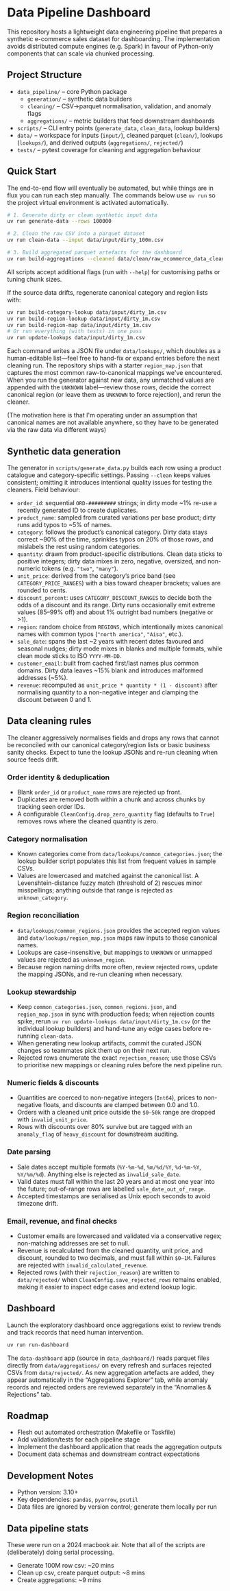 # Data Pipeline Dashboard

This repository hosts a lightweight data engineering pipeline that prepares a
synthetic e-commerce sales dataset for dashboarding. The implementation avoids
distributed compute engines (e.g. Spark) in favour of Python-only components
that can scale via chunked processing.

## Project Structure

- `data_pipeline/` – core Python package
  - `generation/` – synthetic data builders
  - `cleaning/` – CSV->parquet normalisation, validation, and anomaly flags
  - `aggregations/` – metric builders that feed downstream dashboards
- `scripts/` – CLI entry points (`generate_data`, `clean_data`, lookup builders)
- `data/` – workspace for inputs (`input/`), cleaned parquet (`clean/`), lookups (`lookups/`), and derived outputs (`aggregations/`, `rejected/`)
- `tests/` – pytest coverage for cleaning and aggregation behaviour

## Quick Start

The end-to-end flow will eventually be automated, but while things are in flux
you can run each step manually. The commands below use `uv run` so the project
virtual environment is activated automatically.

```bash
# 1. Generate dirty or clean synthetic input data
uv run generate-data --rows 100000

# 2. Clean the raw CSV into a parquet dataset
uv run clean-data --input data/input/dirty_100m.csv

# 3. Build aggregated parquet artefacts for the dashboard
uv run build-aggregations --cleaned data/clean/raw_ecommerce_data_clean.parquet
```

All scripts accept additional flags (run with `--help`) for customising paths
or tuning chunk sizes.

If the source data drifts, regenerate canonical category and region lists with:

```bash
uv run build-category-lookup data/input/dirty_1m.csv
uv run build-region-lookup data/input/dirty_1m.csv
uv run build-region-map data/input/dirty_1m.csv
# Or run everything (with tests) in one pass
uv run update-lookups data/input/dirty_1m.csv
```

Each command writes a JSON file under `data/lookups/`, which doubles as a
human-editable list—feel free to hand-fix or expand entries before the next
cleaning run. The repository ships with a starter `region_map.json` that
captures the most common raw-to-canonical mappings we've encountered. When you
run the generator against new data, any unmatched values are appended with the
`UNKNOWN` label—review those rows, decide the correct canonical region (or leave
them as `UNKNOWN` to force rejection), and rerun the cleaner.

(The motivation here is that I'm operating under an assumption that canonical names
are not available anywhere, so they have to be generated via the raw data via different ways)


## Synthetic data generation

The generator in `scripts/generate_data.py` builds each row using a product catalogue and
category-specific settings. Passing `--clean` keeps values consistent; omitting it introduces
intentional quality issues for testing the cleaners. Field behaviour:

- `order_id`: sequential `ORD-#########` strings; in dirty mode ~1% re-use a recently generated ID to create duplicates.
- `product_name`: sampled from curated variations per base product; dirty runs add typos to ~5% of names.
- `category`: follows the product’s canonical category. Dirty data stays correct ~90% of the time, sprinkles typos on 20% of those rows, and mislabels the rest using random categories.
- `quantity`: drawn from product-specific distributions. Clean data sticks to positive integers; dirty data mixes in zero, negative, oversized, and non-numeric tokens (e.g. `"two"`, `"many"`).
- `unit_price`: derived from the category’s price band (see `CATEGORY_PRICE_RANGES`) with a bias toward cheaper brackets; values are rounded to cents.
- `discount_percent`: uses `CATEGORY_DISCOUNT_RANGES` to decide both the odds of a discount and its range. Dirty runs occasionally emit extreme values (85–99% off) and about 1% outright bad numbers (negative or >1).
- `region`: random choice from `REGIONS`, which intentionally mixes canonical names with common typos (`"north america"`, `"Aisa"`, etc.).
- `sale_date`: spans the last ~2 years with recent dates favoured and seasonal nudges; dirty mode mixes in blanks and multiple formats, while clean mode sticks to ISO `YYYY-MM-DD`.
- `customer_email`: built from cached first/last names plus common domains. Dirty data leaves ~15% blank and introduces malformed addresses (~5%).
- `revenue`: recomputed as `unit_price * quantity * (1 - discount)` after normalising quantity to a non-negative integer and clamping the discount between 0 and 1.


## Data cleaning rules

The cleaner aggressively normalises fields and drops any rows that cannot be reconciled
with our canonical category/region lists or basic business sanity checks. Expect to tune
the lookup JSONs and re-run cleaning when source feeds drift.

### Order identity & deduplication

- Blank `order_id` or `product_name` rows are rejected up front.
- Duplicates are removed both within a chunk and across chunks by tracking seen order IDs.
- A configurable `CleanConfig.drop_zero_quantity` flag (defaults to `True`) removes rows where the cleaned quantity is zero.

### Category normalisation

- Known categories come from `data/lookups/common_categories.json`; the lookup builder script populates this list from frequent values in sample CSVs.
- Values are lowercased and matched against the canonical list. A Levenshtein-distance fuzzy match (threshold of 2) rescues minor misspellings; anything outside that range is rejected as `unknown_category`.

### Region reconciliation

- `data/lookups/common_regions.json` provides the accepted region values and `data/lookups/region_map.json` maps raw inputs to those canonical names.
- Lookups are case-insensitive, but mappings to `UNKNOWN` or unmapped values are rejected as `unknown_region`.
- Because region naming drifts more often, review rejected rows, update the mapping JSONs, and re-run cleaning when necessary.

### Lookup stewardship

- Keep `common_categories.json`, `common_regions.json`, and `region_map.json` in sync with production feeds; when rejection counts spike, rerun `uv run update-lookups data/input/dirty_1m.csv` (or the individual lookup builders) and hand-tune any edge cases before re-running `clean-data`.
- When generating new lookup artifacts, commit the curated JSON changes so teammates pick them up on their next run.
- Rejected rows enumerate the exact `rejection_reason`; use those CSVs to prioritise new mappings or cleaning rules before the next pipeline run.

### Numeric fields & discounts

- Quantities are coerced to non-negative integers (`Int64`), prices to non-negative floats, and discounts are clamped between 0.0 and 1.0.
- Orders with a cleaned unit price outside the `$0–50k` range are dropped with `invalid_unit_price`.
- Rows with discounts over 80% survive but are tagged with an `anomaly_flag` of `heavy_discount` for downstream auditing.

### Date parsing

- Sale dates accept multiple formats (`%Y-%m-%d`, `%m/%d/%Y`, `%d-%m-%Y`, `%Y/%m/%d`). Anything else is rejected as `invalid_sale_date`.
- Valid dates must fall within the last 20 years and at most one year into the future; out-of-range rows are labelled `sale_date_out_of_range`.
- Accepted timestamps are serialised as Unix epoch seconds to avoid timezone drift.

### Email, revenue, and final checks

- Customer emails are lowercased and validated via a conservative regex; non-matching addresses are set to null.
- Revenue is recalculated from the cleaned quantity, unit price, and discount, rounded to two decimals, and must fall within `$0–1M`. Failures are rejected with `invalid_calculated_revenue`.
- Rejected rows (with their `rejection_reason`) are written to `data/rejected/` when `CleanConfig.save_rejected_rows` remains enabled, making it easier to inspect edge cases and extend lookup logic.




## Dashboard

Launch the exploratory dashboard once aggregations exist to review trends and track records that need human intervention.

```bash
uv run run-dashboard
```

The `data-dashboard` app (source in `data_dashboard/`) reads parquet files directly from `data/aggregations/` on every refresh and surfaces rejected CSVs from `data/rejected/`. As new aggregation artefacts are added, they appear automatically in the “Aggregations Explorer” tab, while anomaly records and rejected orders are reviewed separately in the “Anomalies & Rejections” tab.

## Roadmap

- Flesh out automated orchestration (Makefile or Taskfile)
- Add validation/tests for each pipeline stage
- Implement the dashboard application that reads the aggregation outputs
- Document data schemas and downstream contract expectations

## Development Notes

- Python version: 3.10+
- Key dependencies: `pandas`, `pyarrow`, `psutil`
- Data files are ignored by version control; generate them locally per run

## Data pipeline stats

These were run on a 2024 macbook air. Note that all of the scripts are (deliberately) doing serial processing.

- Generate 100M row csv: ~20 mins
- Clean up csv, create parquet output: ~8 mins
- Create aggregations: ~9 mins
